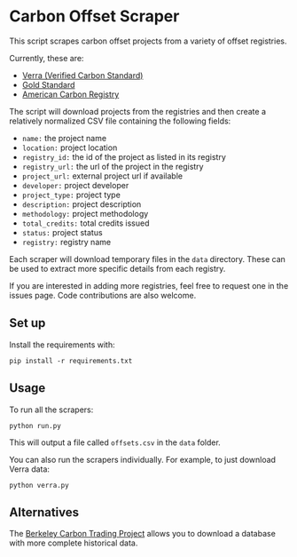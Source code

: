 # Carbon Offset Scraper

This script scrapes carbon offset projects from a variety of offset registries.

Currently, these are:

* [Verra (Verified Carbon Standard)](https://registry.verra.org/app/search/VCS)
* [Gold Standard](https://registry.goldstandard.org/projects?q=&page=1)
* [American Carbon Registry](https://acr2.apx.com/myModule/rpt/myrpt.asp?r=111)

The script will download projects from the registries and then create a relatively normalized CSV file containing the following fields:

* `name:` the project name
* `location:` project location
* `registry_id:` the id of the project as listed in its registry
* `registry_url:` the url of the project in the registry
* `project_url:` external project url if available
* `developer:` project developer
* `project_type:` project type
* `description:` project description
* `methodology:` project methodology
* `total_credits:` total credits issued
* `status:` project status
* `registry:` registry name

Each scraper will download temporary files in the `data` directory. These can be used to extract more specific details from each registry.

If you are interested in adding more registries, feel free to request one in the issues page. Code contributions are also welcome.

## Set up

Install the requirements with:

```
pip install -r requirements.txt
```

## Usage

To run all the scrapers:

```
python run.py

```

This will output a file called `offsets.csv` in the `data` folder.


You can also run the scrapers individually. For example, to just download Verra data:

```
python verra.py
```

## Alternatives

The [Berkeley Carbon Trading Project](https://gspp.berkeley.edu/research-and-impact/centers/cepp/projects/berkeley-carbon-trading-project/offsets-database) allows you to download a database with more complete historical data.
